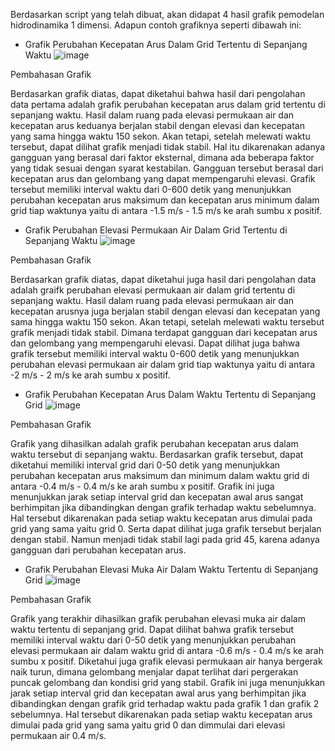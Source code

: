 Berdasarkan script yang telah dibuat, akan didapat 4 hasil grafik pemodelan hidrodinamika 1 dimensi. Adapun contoh grafiknya seperti dibawah ini:
- Grafik Perubahan Kecepatan Arus Dalam Grid Tertentu di Sepanjang Waktu
![image](https://user-images.githubusercontent.com/105954598/170166245-84248f48-e3e6-49b5-add1-64c94fb3e7dc.png)

Pembahasan Grafik

Berdasarkan grafik diatas, dapat diketahui bahwa hasil dari pengolahan data pertama adalah grafik perubahan kecepatan arus dalam grid tertentu di sepanjang waktu. Hasil dalam ruang pada elevasi permukaan air dan kecepatan arus keduanya berjalan stabil dengan elevasi dan kecepatan yang sama hingga waktu 150 sekon. Akan tetapi, setelah melewati waktu tersebut, dapat dilihat grafik menjadi tidak stabil. Hal itu dikarenakan adanya gangguan yang berasal dari faktor eksternal, dimana ada beberapa faktor yang tidak sesuai dengan syarat kestabilan. Gangguan tersebut berasal dari kecepatan arus dan gelombang yang dapat mempengaruhi elevasi. Grafik tersebut memiliki interval waktu dari 0-600 detik yang menunjukkan perubahan kecepatan arus maksimum dan kecepatan arus minimum dalam grid tiap waktunya yaitu di antara -1.5 m/s - 1.5 m/s ke arah sumbu x positif. 


- Grafik Perubahan Elevasi Permukaan Air Dalam Grid Tertentu di Sepanjang Waktu
![image](https://user-images.githubusercontent.com/105954598/170166599-e62d43d0-9f07-41fd-ab14-da3bd229bc22.png)

Pembahasan Grafik

Berdasarkan grafik diatas, dapat diketahui juga hasil dari pengolahan data adalah graifk perubahan elevasi permukaan air dalam grid tertentu di sepanjang waktu. Hasil dalam ruang pada elevasi permukaan air dan kecepatan arusnya juga berjalan stabil dengan elevasi dan kecepatan yang sama hingga waktu 150 sekon. Akan tetapi, setelah melewati waktu tersebut grafik menjadi tidak stabil. Dimana terdapat gangguan dari kecepatan arus dan gelombang yang mempengaruhi elevasi. Dapat dilihat juga bahwa grafik tersebut memiliki interval waktu 0-600 detik yang menunjukkan perubahan elevasi permukaan air dalam grid tiap waktunya yaitu di antara -2 m/s - 2 m/s ke arah sumbu x positif.


- Grafik Perubahan Kecepatan Arus Dalam Waktu Tertentu di Sepanjang Grid
![image](https://user-images.githubusercontent.com/105954598/170166841-66879580-6cc3-4daf-9b6b-e755d00553c9.png)

Pembahasan Grafik

Grafik yang dihasilkan adalah grafik perubahan kecepatan arus dalam waktu tersebut di sepanjang waktu. Berdasarkan grafik tersebut, dapat diketahui memiliki interval grid dari 0-50 detik yang menunjukkan perubahan kecepatan arus maksimum dan minimum dalam waktu grid di antara -0.4 m/s - 0.4 m/s ke arah sumbu x positif. Grafik ini juga menunjukkan jarak setiap interval grid dan kecepatan awal arus sangat berhimpitan jika dibandingkan dengan grafik terhadap waktu sebelumnya. Hal tersebut dikarenakan pada setiap waktu kecepatan arus dimulai pada grid yang sama yaitu grid 0. Serta dapat dilihat juga grafik tersebut berjalan dengan stabil. Namun menjadi tidak stabil lagi pada grid 45, karena adanya gangguan dari perubahan kecepatan arus.


- Grafik Perubahan Elevasi Muka Air Dalam Waktu Tertentu di Sepanjang Grid
![image](https://user-images.githubusercontent.com/105954598/169680254-4aa0e433-3ff2-4ab2-8f0f-406cf1159445.png)

Pembahasan Grafik

Grafik yang terakhir dihasilkan grafik perubahan elevasi muka air dalam waktu tertentu di sepanjang grid. Dapat dilihat bahwa grafik tersebut memiliki interval waktu dari 0-50 detik yang menunjukkan perubahan elevasi permukaan air dalam waktu grid di antara -0.6 m/s - 0.4 m/s ke arah sumbu x positif. Diketahui juga grafik elevasi permukaan air hanya bergerak naik turun, dimana gelombang menjalar dapat terlihat dari pergerakan puncak gelombang dan kondisi grid yang stabil. Grafik ini juga menunjukkan jarak setiap interval grid dan kecepatan awal arus yang berhimpitan jika dibandingkan dengan grafik grid terhadap waktu pada grafik 1 dan grafik 2 sebelumnya. Hal tersebut dikarenakan pada setiap waktu kecepatan arus dimulai pada grid yang sama yaitu grid 0 dan dimmulai dari elevasi permukaan air 0.4 m/s.
